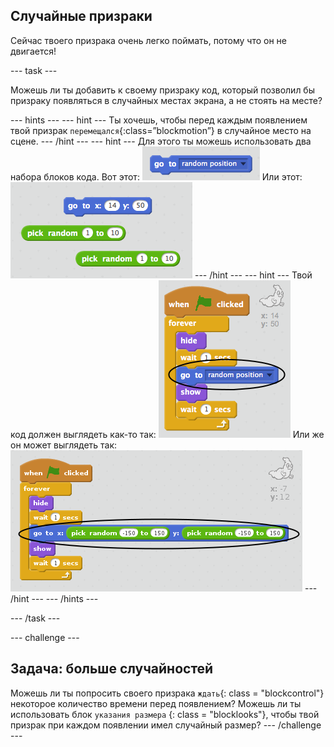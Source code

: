## Случайные призраки

Сейчас твоего призрака очень легко поймать, потому что он не двигается!

\--- task \---

Можешь ли ты добавить к своему призраку код, который позволил бы призраку появляться в случайных местах экрана, а не стоять на месте?

\--- hints \--- \--- hint \--- Ты хочешь, чтобы перед каждым появлением твой призрак `перемещался`{:class=”blockmotion”} в случайное место на сцене. \--- /hint \--- \--- hint \--- Для этого ты можешь использовать два набора блоков кода. Вот этот: ![screenshot](images/ghost-random-blocks-1.png) Или этот: ![screenshot](images/ghost-random-blocks-2.png) \--- /hint \--- \--- hint \--- Твой код должен выглядеть как-то так: ![screenshot](images/ghost-random-code-1.png) Или же он может выглядеть так: ![screenshot](images/ghost-random-code-2.png) \--- /hint \--- \--- /hints \---

\--- /task \---

\--- challenge \---

## Задача: больше случайностей

Можешь ли ты попросить своего призрака `ждать`{: class = "blockcontrol"} некоторое количество времени перед появлением? Можешь ли ты использовать блок `указания размера` {: class = "blocklooks"}, чтобы твой призрак при каждом появлении имел случайный размер? \--- /challenge \---